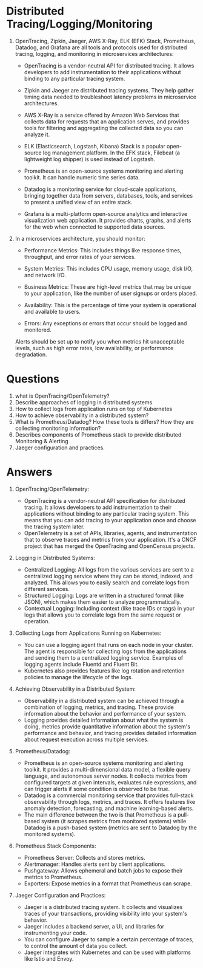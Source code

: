 # Distributed Tracing/Logging/Monitoring
1. OpenTracing, Zipkin, Jaeger, AWS X-Ray, ELK (EFK) Stack, Prometheus, Datadog, and Grafana are all tools and protocols used for distributed tracing, logging, and monitoring in microservices architectures:

    - OpenTracing is a vendor-neutral API for distributed tracing. It allows developers to add instrumentation to their applications without binding to any particular tracing system.

    - Zipkin and Jaeger are distributed tracing systems. They help gather timing data needed to troubleshoot latency problems in microservice architectures.

    - AWS X-Ray is a service offered by Amazon Web Services that collects data for requests that an application serves, and provides tools for filtering and aggregating the collected data so you can analyze it.

    - ELK (Elasticsearch, Logstash, Kibana) Stack is a popular open-source log management platform. In the EFK stack, Filebeat (a lightweight log shipper) is used instead of Logstash.

    - Prometheus is an open-source systems monitoring and alerting toolkit. It can handle numeric time series data.

    - Datadog is a monitoring service for cloud-scale applications, bringing together data from servers, databases, tools, and services to present a unified view of an entire stack.

    - Grafana is a multi-platform open-source analytics and interactive visualization web application. It provides charts, graphs, and alerts for the web when connected to supported data sources.

2. In a microservices architecture, you should monitor:

    - Performance Metrics: This includes things like response times, throughput, and error rates of your services.

    - System Metrics: This includes CPU usage, memory usage, disk I/O, and network I/O.

    - Business Metrics: These are high-level metrics that may be unique to your application, like the number of user signups or orders placed.

    - Availability: This is the percentage of time your system is operational and available to users.

    - Errors: Any exceptions or errors that occur should be logged and monitored.

   Alerts should be set up to notify you when metrics hit unacceptable levels, such as high error rates, low availability, or performance degradation.
# Questions
1. what is OpenTracing/OpenTelemetry?
2. Describe approaches of logging in distributed systems
3. How to collect logs from application runs on top of Kubernetes
4. How to achieve observability in a distributed system?
5. What is Prometheus/Datadog? How these tools is differs? How they are collecting monitoring information?
6. Describes components of Prometheus stack to provide distributed Monitoring & Alerting
7. Jaeger configuration and practices.
# Answers
1. OpenTracing/OpenTelemetry:
    - OpenTracing is a vendor-neutral API specification for distributed tracing. It allows developers to add instrumentation to their applications without binding to any particular tracing system. This means that you can add tracing to your application once and choose the tracing system later.
    - OpenTelemetry is a set of APIs, libraries, agents, and instrumentation that to observe traces and metrics from your application. It's a CNCF project that has merged the OpenTracing and OpenCensus projects.

2. Logging in Distributed Systems:
    - Centralized Logging: All logs from the various services are sent to a centralized logging service where they can be stored, indexed, and analyzed. This allows you to easily search and correlate logs from different services.
    - Structured Logging: Logs are written in a structured format (like JSON), which makes them easier to analyze programmatically.
    - Contextual Logging: Including context (like trace IDs or tags) in your logs that allows you to correlate logs from the same request or operation.

3. Collecting Logs from Applications Running on Kubernetes:
    - You can use a logging agent that runs on each node in your cluster. The agent is responsible for collecting logs from the applications and sending them to a centralized logging service. Examples of logging agents include Fluentd and Fluent Bit.
    - Kubernetes also provides features like log rotation and retention policies to manage the lifecycle of the logs.

4. Achieving Observability in a Distributed System:
    - Observability in a distributed system can be achieved through a combination of logging, metrics, and tracing. These provide information about the behavior and performance of your system.
    - Logging provides detailed information about what the system is doing, metrics provide quantitative information about the system's performance and behavior, and tracing provides detailed information about request execution across multiple services.

5. Prometheus/Datadog:
    - Prometheus is an open-source systems monitoring and alerting toolkit. It provides a multi-dimensional data model, a flexible query language, and autonomous server nodes. It collects metrics from configured targets at given intervals, evaluates rule expressions, and can trigger alerts if some condition is observed to be true.
    - Datadog is a commercial monitoring service that provides full-stack observability through logs, metrics, and traces. It offers features like anomaly detection, forecasting, and machine learning-based alerts.
    - The main difference between the two is that Prometheus is a pull-based system (it scrapes metrics from monitored systems) while Datadog is a push-based system (metrics are sent to Datadog by the monitored systems).

6. Prometheus Stack Components:
    - Prometheus Server: Collects and stores metrics.
    - Alertmanager: Handles alerts sent by client applications.
    - Pushgateway: Allows ephemeral and batch jobs to expose their metrics to Prometheus.
    - Exporters: Expose metrics in a format that Prometheus can scrape.

7. Jaeger Configuration and Practices:
    - Jaeger is a distributed tracing system. It collects and visualizes traces of your transactions, providing visibility into your system's behavior.
    - Jaeger includes a backend server, a UI, and libraries for instrumenting your code.
    - You can configure Jaeger to sample a certain percentage of traces, to control the amount of data you collect.
    - Jaeger integrates with Kubernetes and can be used with platforms like Istio and Envoy.